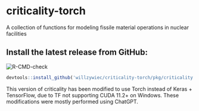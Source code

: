 # criticality-torch

A collection of functions for modeling fissile material operations in nuclear facilities  
  
## Install the latest release from GitHub:  
![R-CMD-check](https://github.com/willzywiec/criticality-torch/workflows/R-CMD-check/badge.svg)
```r
devtools::install_github('willzywiec/criticality-torch/pkg/criticality')
```
This version of criticality has been modified to use Torch instead of Keras + TensorFlow, due to TF not supporting CUDA 11.2+ on Windows. These modifications were mostly performed using ChatGPT.  

